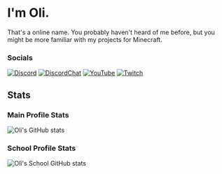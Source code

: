 # I'm Oli.
That's a online name. You probably haven't heard of me before, but you might be more familiar with my projects for Minecraft.
  
### Socials
[![Discord](https://img.shields.io/badge/Discord-Oli%239999-6E85D3)](https://dsc.bio/oly)
[![DiscordChat](https://img.shields.io/discord/818664943716270091?color=6E85D3&label=Chat&logo=Discord&logoColor=6E85D3)](https://discord.com/invite/NZBKPDCqU2) 
[![YouTube](https://img.shields.io/youtube/channel/subscribers/UCySWaUpLfNj6oMIN4lyjhpQ?label=Youtube&style=social)](https://bit.do/SangeloYT) 
[![Twitch](https://img.shields.io/twitch/status/OlympianGamr?style=social)](https://www.twitch.tv/olympiangamr)

## Stats
### Main Profile Stats
![Oli's GitHub stats](https://github-readme-stats.vercel.app/api?username=TheOlympianGamer&show_icons=true&theme=dark)
### School Profile Stats
![Oli's School GitHub stats](https://github-readme-stats.vercel.app/api?username=OlympusSchool&show_icons=true&theme=dark)
